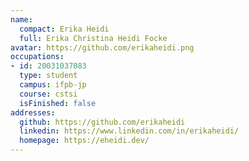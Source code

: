 ```yaml
---
name:
  compact: Erika Heidi
  full: Erika Christina Heidi Focke
avatar: https://github.com/erikaheidi.png
occupations:
- id: 20031037083
  type: student
  campus: ifpb-jp
  course: cstsi
  isFinished: false
addresses:
  github: https://github.com/erikaheidi
  linkedin: https://www.linkedin.com/in/erikaheidi/
  homepage: https://eheidi.dev/
---
```

